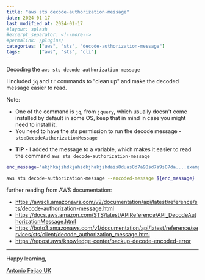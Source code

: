```yaml
---
title: "aws sts decode-authorization-message"
date: 2024-01-17
last_modified_at: 2024-01-17
#layout: splash
#excerpt_separator: <!--more-->
#permalink: /plugins/
categories: ["aws", "sts", "decode-authorization-message"]
tags:       ["aws", "sts", "cli"]
---
```


Decoding the `aws sts decode-authorization-message`

I included `jq` and `tr` commands to "clean up"  and make the decoded message easier to read.

Note:
- One of the command is `jq`, from `jquery`, which usually doesn't come installed by default in some OS, keep that in mind in case you might need to install it.
- You need to have the sts permission to run the decode message - `sts:DecodeAuthorizationMessage`

* **TIP** - I added the message to a variable, which makes it easier to read the command `aws sts decode-authorization-message`

```bash
enc_message="akjhkajshdkjahsdkjhakjshdais8duas8d7a98sd7a9s87da....example...." #replace with your encoded message

aws sts decode-authorization-message --encoded-message ${enc_message} | jq '.DecodedMessage' | tr -d '\\' | tr ',' '\n'
```

further reading from AWS documentation:

* <https://awscli.amazonaws.com/v2/documentation/api/latest/reference/sts/decode-authorization-message.html>
* <https://docs.aws.amazon.com/STS/latest/APIReference/API_DecodeAuthorizationMessage.html>
* <https://boto3.amazonaws.com/v1/documentation/api/latest/reference/services/sts/client/decode_authorization_message.html>
* <https://repost.aws/knowledge-center/backup-decode-encoded-error>

---

Happy learning,

[Antonio Feijao UK](https://www.antoniofeijao.com/)
